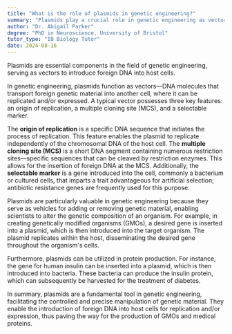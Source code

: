 ```yaml
---
title: "What is the role of plasmids in genetic engineering?"
summary: "Plasmids play a crucial role in genetic engineering as vectors to introduce foreign DNA into host cells."
author: "Dr. Abigail Parker"
degree: "PhD in Neuroscience, University of Bristol"
tutor_type: "IB Biology Tutor"
date: 2024-08-16
---
```


Plasmids are essential components in the field of genetic engineering, serving as vectors to introduce foreign DNA into host cells.

In genetic engineering, plasmids function as vectors—DNA molecules that transport foreign genetic material into another cell, where it can be replicated and/or expressed. A typical vector possesses three key features: an origin of replication, a multiple cloning site (MCS), and a selectable marker.

The **origin of replication** is a specific DNA sequence that initiates the process of replication. This feature enables the plasmid to replicate independently of the chromosomal DNA of the host cell. The **multiple cloning site (MCS)** is a short DNA segment containing numerous restriction sites—specific sequences that can be cleaved by restriction enzymes. This allows for the insertion of foreign DNA at the MCS. Additionally, the **selectable marker** is a gene introduced into the cell, commonly a bacterium or cultured cells, that imparts a trait advantageous for artificial selection; antibiotic resistance genes are frequently used for this purpose.

Plasmids are particularly valuable in genetic engineering because they serve as vehicles for adding or removing genetic material, enabling scientists to alter the genetic composition of an organism. For example, in creating genetically modified organisms (GMOs), a desired gene is inserted into a plasmid, which is then introduced into the target organism. The plasmid replicates within the host, disseminating the desired gene throughout the organism's cells.

Furthermore, plasmids can be utilized in protein production. For instance, the gene for human insulin can be inserted into a plasmid, which is then introduced into bacteria. These bacteria can produce the insulin protein, which can subsequently be harvested for the treatment of diabetes.

In summary, plasmids are a fundamental tool in genetic engineering, facilitating the controlled and precise manipulation of genetic material. They enable the introduction of foreign DNA into host cells for replication and/or expression, thus paving the way for the production of GMOs and medical proteins.
    